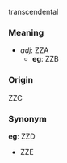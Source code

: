 transcendental
### Meaning
+ _adj_: ZZA
    + __eg__: ZZB

### Origin

ZZC

### Synonym

__eg__: ZZD

+ ZZE


